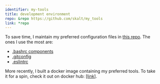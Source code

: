 ```yaml
---
identifier: my-tools
title: development environment
repo: &repo https://github.com/skalt/my_tools
link: *repo
---
```


To save time, I maintain my preferred configuration files in
<a
  href="//github.com/skalt/my_tools"
  rel="\_noreferrer"
  target="\_blank">this repo</a>.
The ones I use the most are:

- <a
    href="//github.com/skalt/my_tools/tree/master/bash"
    rel="\_noreferrer"
    target="\_blank">
  <span class="sh">.bashrc</span> components
  </a>
- <a
    class="sh"
    href="//github.com/skalt/my_tools/blob/master/git"
    rel="\_noreferrer" target="\_blank">
  .gitconfig
  </a>
- <a
    class="sh"
    href="//github.com/skalt/my_tools/blob/master/js/.eslintrc.yml" rel="\_noreferrer"
    target="\_blank">
  .eslintrc
  </a>

More recently, I built a docker image containing my preferred tools. To
take it for a spin, check it out on docker hub:
<a
  href="//hub.docker.com/r/skalt/dev-env/"
  rel="noreferrer"
  target="\_blank">
[link]</a>.
